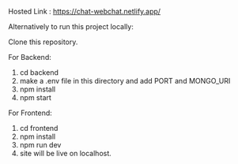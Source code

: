 Hosted Link : https://chat-webchat.netlify.app/

Alternatively to run this project locally:

Clone this repository.

For Backend:
1. cd backend
2. make a .env file in this directory and add PORT and MONGO_URI
3. npm install
3. npm start

For Frontend:
1. cd frontend
2. npm install
3. npm run dev
4. site will be live on localhost.



